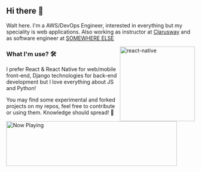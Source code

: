 ## Hi there 👋
Walt here. I'm a AWS/DevOps Engineer, interested in everything but my speciality is web applications. Also working as instructor at [Clarusway](https://clarusway.com/) and as software engineer at [SOMEWHERE ELSE](https://somewhere.com/) 

<img src="https://media.giphy.com/media/kgUkCLMu3xhw1T6txv/giphy.gif" alt="react-native" width=200 height=200 align="right">

### What I'm use? 🛠  
I prefer React & React Native for web/mobile front-end, Django technologies for back-end development but I love everything about JS and Python!
<br/> 

You may find some experimental and forked projects on my repos, feel free to contribute or using them.
Knowledge should spread! 💪

<a href="https://spotify-snippet.vercel.app/whatiamlistening?open">
    <img src="https://spotify-snippet.vercel.app/whatiamlistening" width="456" height="120" alt="Now Playing">
</a>

<a href="https://twitter.com/waltercw" target="_blank">
    <img src="https://img.shields.io/badge/%20-tw

